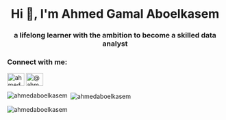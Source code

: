 <h1 align="center">Hi 👋, I'm Ahmed Gamal Aboelkasem</h1>
<h3 align="center">a lifelong learner with the ambition to become a skilled data analyst</h3>

<h3 align="left">Connect with me:</h3>
<p align="left">
<a href="[https://linkedin.com/in/ahmed gamal](https://www.linkedin.com/in/ahmed-gamal-982581159/)" target="blank"><img align="center" src="https://raw.githubusercontent.com/rahuldkjain/github-profile-readme-generator/master/src/images/icons/Social/linked-in-alt.svg" alt="ahmed gamal" height="30" width="40" /></a>
<a href="https://www.hackerrank.com/@ahmed_aboelkasem" target="blank"><img align="center" src="https://raw.githubusercontent.com/rahuldkjain/github-profile-readme-generator/master/src/images/icons/Social/hackerrank.svg" alt="@ahmed_aboelkasem" height="30" width="40" /></a>
</p>


<p><img align="left" src="https://github-readme-stats.vercel.app/api/top-langs?username=ahmedaboelkasem&show_icons=true&locale=en&layout=compact" alt="ahmedaboelkasem" /></p>

<p>&nbsp;<img align="center" src="https://github-readme-stats.vercel.app/api?username=ahmedaboelkasem&show_icons=true&locale=en" alt="ahmedaboelkasem" /></p>

<p><img align="center" src="https://github-readme-streak-stats.herokuapp.com/?user=ahmedaboelkasem&" alt="ahmedaboelkasem" /></p>
